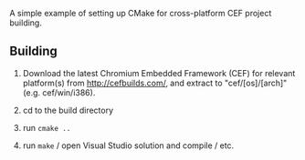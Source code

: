 A simple example of setting up CMake for cross-platform CEF project building.

Building
--------

1. Download the latest Chromium Embedded Framework (CEF) for relevant platform(s)
from http://cefbuilds.com/, and extract to "cef/[os]/[arch]" (e.g. cef/win/i386).

2. cd to the build directory

3. run `cmake ..`

4. run `make` / open Visual Studio solution and compile / etc.
